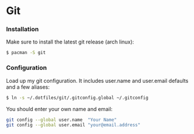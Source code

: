 
Git
===


### Installation

Make sure to install the latest git release (arch linux):

```bash
$ pacman -S git
```

### Configuration

Load up my git configuration. It includes user.name and user.email defaults and a few aliases:

```bash
$ ln -s ~/.dotfiles/git/.gitconfig.global ~/.gitconfig
```

You should enter your own name and email:

```bash
git config --global user.name  "Your Name"
git config --global user.email "your@email.address"
```
